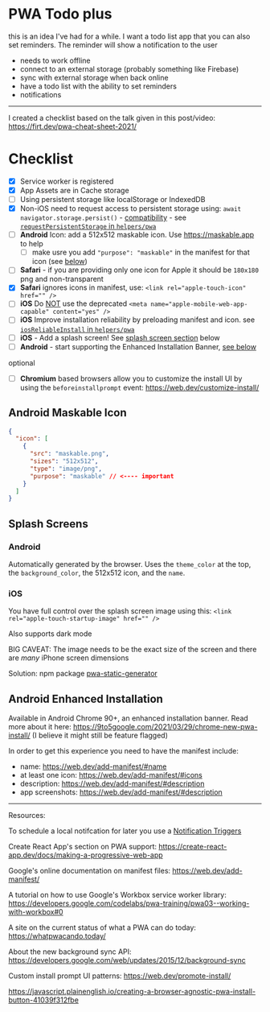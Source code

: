 # PWA Todo plus

this is an idea I've had for a while. I want a todo list app that you can also set reminders. The reminder will show a notification to the user

- needs to work offline
- connect to an external storage (probably something like Firebase)
- sync with external storage when back online
- have a todo list with the ability to set reminders
- notifications

---

I created a checklist based on the talk given in this post/video: https://firt.dev/pwa-cheat-sheet-2021/

# Checklist

- [x] Service worker is registered
- [x] App Assets are in Cache storage
- [ ] Using persistent storage like localStorage or IndexedDB
- [x] Non-iOS need to request access to persistent storage using: `await navigator.storage.persist()` - [compatibility](https://developer.mozilla.org/en-US/docs/Web/API/StorageManager/persist#browser_compatibility) - see [`requestPersistentStorage` in `helpers/pwa`](src/helpers/pwa.js)
- [ ] **Android** Icon: add a 512x512 maskable icon. Use https://maskable.app to help
  - [ ] make usre you add `"purpose": "maskable"` in the manifest for that icon (see [below](#android-maskable-icon))
- [ ] **Safari** - if you are providing only one icon for Apple it should be `180x180` png and non-transparent
- [x] **Safari** ignores icons in manifest, use: `<link rel="apple-touch-icon" href="" />`
- [ ] **iOS** Do <u>NOT</u> use the deprecated `<meta name="apple-mobile-web-app-capable" content="yes" />`
- [ ] **iOS** Improve installation reliability by preloading manifest and icon. see [`iosReliableInstall` in `helpers/pwa`](src/helpers/pwa.js)
- [ ] **iOS** - Add a splash screen! See [splash screen section](#splash-screens) below
- [ ] **Android** - start supporting the Enhanced Installation Banner, [see below](#android-enhanced-installation)

optional
- [ ] **Chromium** based browsers allow you to customize the install UI by using the `beforeinstallprompt` event: https://web.dev/customize-install/

## Android Maskable Icon

```json
{
  "icon": [
    {
      "src": "maskable.png",
      "sizes": "512x512",
      "type": "image/png",
      "purpose": "maskable" // <---- important
    }
  ]
}
```

## Splash Screens

### Android

Automatically generated by the browser. Uses the `theme_color` at the top, the `background_color`, the 512x512 icon, and the `name`.

### iOS

You have full control over the splash screen image using this: `<link rel="apple-touch-startup-image" href="" />`

Also supports dark mode

BIG CAVEAT: The image needs to be the exact size of the screen and there are _many_ iPhone screen dimensions

Solution: npm package [pwa-static-generator](https://www.npmjs.com/package/pwa-asset-generator)

## Android Enhanced Installation

Available in Android Chrome 90+, an enhanced installation banner. Read more about it here: https://9to5google.com/2021/03/29/chrome-new-pwa-install/
(I believe it might still be feature flagged)

In order to get this experience you need to have the manifest include:

- name: https://web.dev/add-manifest/#name
- at least one icon: https://web.dev/add-manifest/#icons
- description: https://web.dev/add-manifest/#description
- app screenshots: https://web.dev/add-manifest/#description

------

Resources:

To schedule a local notifcation for later you use a [Notification Triggers](https://web.dev/notification-triggers/)

Create React App's section on PWA support: https://create-react-app.dev/docs/making-a-progressive-web-app

Google's online documentation on manifest files: https://web.dev/add-manifest/

A tutorial on how to use Google's Workbox service worker library: https://developers.google.com/codelabs/pwa-training/pwa03--working-with-workbox#0

A site on the current status of what a PWA can do today: https://whatpwacando.today/

About the new background sync API: https://developers.google.com/web/updates/2015/12/background-sync

Custom install prompt UI patterns: https://web.dev/promote-install/

https://javascript.plainenglish.io/creating-a-browser-agnostic-pwa-install-button-41039f312fbe